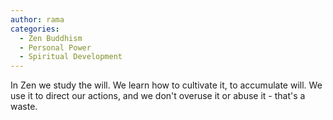 ```yaml
---
author: rama
categories:
  - Zen Buddhism
  - Personal Power
  - Spiritual Development
---
```


In Zen we study the will. We learn how to cultivate it, to accumulate will. We use it to direct our actions, and we don't overuse it or abuse it - that's a waste.
